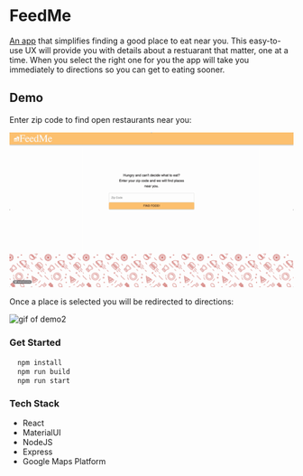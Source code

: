 # FeedMe

[An app](http://feed-me-2.herokuapp.com/) that simplifies finding a good place to eat near you. This easy-to-use UX will provide you with details about a restuarant that matter, one at a time. When you select the right one for you the app will take you immediately to directions so you can get to eating sooner.

## Demo

Enter zip code to find open restaurants near you:

![gif of demo1](https://github.com/mtkane0/feed-me/blob/master/public/feedme1.gif)


Once a place is selected you will be redirected to directions:

![gif of demo2](https://github.com/mtkane0/feed-me/blob/master/public/feedme2.gif)


### Get Started

```
  npm install
  npm run build
  npm run start
```

### Tech Stack
* React
* MaterialUI
* NodeJS
* Express
* Google Maps Platform

